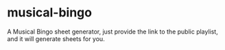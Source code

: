 # musical-bingo
A Musical Bingo sheet generator, just provide the link to the public playlist, and it will generate sheets for you.
